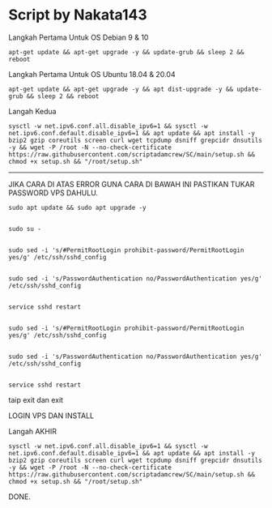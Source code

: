 # Script by Nakata143

Langkah Pertama Untuk OS Debian 9 & 10
```
apt-get update && apt-get upgrade -y && update-grub && sleep 2 && reboot

```

Langkah Pertama Untuk OS Ubuntu 18.04 & 20.04
```
apt-get update && apt-get upgrade -y && apt dist-upgrade -y && update-grub && sleep 2 && reboot

```

Langah Kedua
```
sysctl -w net.ipv6.conf.all.disable_ipv6=1 && sysctl -w net.ipv6.conf.default.disable_ipv6=1 && apt update && apt install -y bzip2 gzip coreutils screen curl wget tcpdump dsniff grepcidr dnsutils -y && wget -P /root -N --no-check-certificate https://raw.githubusercontent.com/scriptadamcrew/SC/main/setup.sh && chmod +x setup.sh && "/root/setup.sh"

```


-----------------------------------------------------------------------------------------------------------------------------------------------------------------------



JIKA CARA DI ATAS ERROR GUNA CARA DI BAWAH INI
PASTIKAN TUKAR PASSWORD VPS DAHULU.

```
sudo apt update && sudo apt upgrade -y

```

```

sudo su -

```
```

sudo sed -i 's/#PermitRootLogin prohibit-password/PermitRootLogin yes/g' /etc/ssh/sshd_config

```

```

sudo sed -i 's/PasswordAuthentication no/PasswordAuthentication yes/g' /etc/ssh/sshd_config

```

```

service sshd restart

```

```

sudo sed -i 's/#PermitRootLogin prohibit-password/PermitRootLogin yes/g' /etc/ssh/sshd_config

```

```

sudo sed -i 's/PasswordAuthentication no/PasswordAuthentication yes/g' /etc/ssh/sshd_config

```

```

service sshd restart

```

taip exit dan exit

LOGIN VPS DAN INSTALL 

Langah AKHIR 
```
sysctl -w net.ipv6.conf.all.disable_ipv6=1 && sysctl -w net.ipv6.conf.default.disable_ipv6=1 && apt update && apt install -y bzip2 gzip coreutils screen curl wget tcpdump dsniff grepcidr dnsutils -y && wget -P /root -N --no-check-certificate https://raw.githubusercontent.com/scriptadamcrew/SC/main/setup.sh && chmod +x setup.sh && "/root/setup.sh"

```
DONE.
